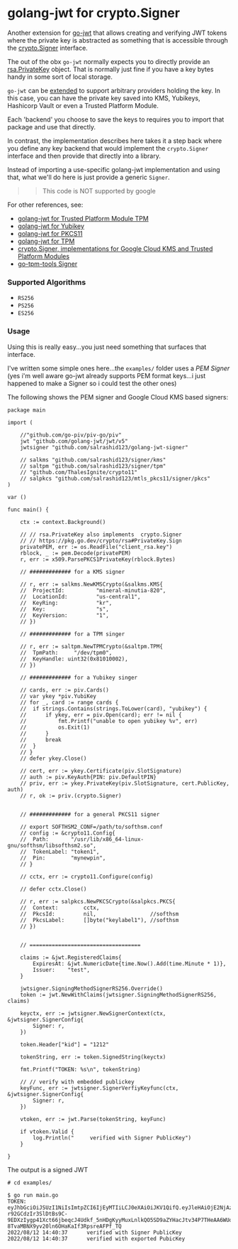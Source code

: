 
# golang-jwt for crypto.Signer

Another extension for [go-jwt](https://github.com/golang-jwt/jwt#extensions) that allows creating and verifying JWT tokens where the private key is abstracted as something that is accessible through the [crypto.Signer](https://pkg.go.dev/crypto#Signer) interface.


The out of the obx `go-jwt` normally expects you to directly provide an [rsa.PrivateKey](https://pkg.go.dev/github.com/golang-jwt/jwt#readme-choosing-a-signing-method) object.  That is normally just fine if you have a key bytes handy in some sort of local storage.  

`go-jwt` can be [extended](https://github.com/golang-jwt/jwt#extensions) to support arbitrary providers holding the key.  In this case, you can have the private key saved into KMS, Yubikeys, Hashicorp Vault or even a Trusted Platform Module.

Each 'backend' you choose to save the keys to requires you to import that package and use that directly.

In contrast, the implementation describes here takes it a step back where you define any key backend that would implement the `crypto.Signer` interface and then provide that directly into a library.  

Instead of importing a use-specific golang-jwt implementation and using that, what we'll do here is just provide a generic `Signer`.


>> This code is NOT supported by google

For other references, see:

* [golang-jwt for Trusted Platform Module TPM](https://github.com/salrashid123/golang-jwt-tpm)
* [golang-jwt for Yubikey](https://github.com/salrashid123/golang-jwt-yubikey)
* [golang-jwt for PKCS11](https://github.com/salrashid123/golang-jwt-pkcs11)
* [golang-jwt for TPM](https://github.com/salrashid123/golang-jwt-tpm)
* [crypto.Signer, implementations for Google Cloud KMS and Trusted Platform Modules](https://github.com/salrashid123/signer)
* [go-tpm-tools Signer](https://pkg.go.dev/github.com/google/go-tpm-tools/client#Key.GetSigner)

### Supported Algorithms

* `RS256`
* `PS256`
* `ES256`

### Usage

Using this is really easy...you just need something that surfaces that interface.

I've written some simple ones here...the `examples/` folder uses a _PEM Signer_  (yes i'm well aware go-jwt already supports PEM format keys...i just happened to make a Signer so i could test the other ones)


The following shows the PEM signer and Google Cloud KMS based signers:

```golang
package main

import (

	//"github.com/go-piv/piv-go/piv"
	jwt "github.com/golang-jwt/jwt/v5"
	jwtsigner "github.com/salrashid123/golang-jwt-signer"

	// salkms "github.com/salrashid123/signer/kms"
	// saltpm "github.com/salrashid123/signer/tpm"
	// "github.com/ThalesIgnite/crypto11"
	// salpkcs "github.com/salrashid123/mtls_pkcs11/signer/pkcs"
)

var ()

func main() {

	ctx := context.Background()

	// // rsa.PrivateKey also implements  crypto.Signer
	// // https://pkg.go.dev/crypto/rsa#PrivateKey.Sign
	privatePEM, err := os.ReadFile("client_rsa.key")
	rblock, _ := pem.Decode(privatePEM)
	r, err := x509.ParsePKCS1PrivateKey(rblock.Bytes)

	// ############# for a KMS signer

	// r, err := salkms.NewKMSCrypto(&salkms.KMS{
	// 	ProjectId:          "mineral-minutia-820",
	// 	LocationId:         "us-central1",
	// 	KeyRing:            "kr",
	// 	Key:                "s",
	// 	KeyVersion:         "1",
	// })

	// ############# for a TPM singer

	// r, err := saltpm.NewTPMCrypto(&saltpm.TPM{
	// 	TpmPath:     "/dev/tpm0",
	// 	KeyHandle: uint32(0x81010002),
	// })

	// ############# for a Yubikey singer

	// cards, err := piv.Cards()
	// var ykey *piv.YubiKey
	// for _, card := range cards {
	// 	if strings.Contains(strings.ToLower(card), "yubikey") {
	// 		if ykey, err = piv.Open(card); err != nil {
	// 			fmt.Printf("unable to open yubikey %v", err)
	// 			os.Exit(1)
	// 		}
	// 		break
	// 	}
	// }
	// defer ykey.Close()

	// cert, err := ykey.Certificate(piv.SlotSignature)
	// auth := piv.KeyAuth{PIN: piv.DefaultPIN}
	// priv, err := ykey.PrivateKey(piv.SlotSignature, cert.PublicKey, auth)
	// r, ok := priv.(crypto.Signer)


	// ############# for a general PKCS11 signer

	// export SOFTHSM2_CONF=/path/to/softhsm.conf
	// config := &crypto11.Config{
	// 	Path:       "/usr/lib/x86_64-linux-gnu/softhsm/libsofthsm2.so",
	// 	TokenLabel: "token1",
	// 	Pin:        "mynewpin",
	// }

	// cctx, err := crypto11.Configure(config)

	// defer cctx.Close()

	// r, err := salpkcs.NewPKCSCrypto(&salpkcs.PKCS{
	// 	Context:        cctx,
	// 	PkcsId:         nil,                 //softhsm
	// 	PkcsLabel:      []byte("keylabel1"), //softhsm
	// })


	// ===================================

	claims := &jwt.RegisteredClaims{
		ExpiresAt: &jwt.NumericDate{time.Now().Add(time.Minute * 1)},
		Issuer:    "test",
	}

	jwtsigner.SigningMethodSignerRS256.Override()
	token := jwt.NewWithClaims(jwtsigner.SigningMethodSignerRS256, claims)

	keyctx, err := jwtsigner.NewSignerContext(ctx, &jwtsigner.SignerConfig{
		Signer: r,
	})

	token.Header["kid"] = "1212"

	tokenString, err := token.SignedString(keyctx)

	fmt.Printf("TOKEN: %s\n", tokenString)

	// // verify with embedded publickey
	keyFunc, err := jwtsigner.SignerVerfiyKeyfunc(ctx, &jwtsigner.SignerConfig{
		Signer: r,
	})

	vtoken, err := jwt.Parse(tokenString, keyFunc)

	if vtoken.Valid {
		log.Println("     verified with Signer PublicKey")
	}

}
```

The output is a signed JWT

```log
# cd examples/

$ go run main.go 
TOKEN: eyJhbGciOiJSUzI1NiIsImtpZCI6IjEyMTIiLCJ0eXAiOiJKV1QifQ.eyJleHAiOjE2NjAzMjk2OTcsImlzcyI6InRlc3QifQ.jcvMEHXKVAdjgGQM6n7U9y0wkJKIdwCmQu2SNrz67L6G5gN0aGBGVaANcQ4iCJ3BM-r92GCdzIr3SlDtBs9C-9EDXzIygp41Xct66jbeqcJ4Udkf_5nHDgKyyMuxLnlkQO5SD9aZYHacJtv34P7THeAA6WUoVhsTYg5QvE0pDDkWf4PYeADh_gP7wnFha1jjjwMDPWhNyJhxSICBQ4I8s_s8FhWNr_shXqMwYPZj3fEabHbsRAZIEr8Y2nQAsQHAE97rU8CutShsQeY59WkHy04zx2HHbBepM6nnSHqtWFkh12eT4-8TvaMBNX9yv20ln6OHaKaIf3RpsreAFPf_TQ
2022/08/12 14:40:37      verified with Signer PublicKey
2022/08/12 14:40:37      verified with exported PubicKey
```
